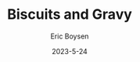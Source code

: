 ---
layout: recipe-page
permalink: /recipes/biscuits-and-gravy/
gallery: true
title: Biscuits and Gravy
description: 
thumbnail: 
author: Eric Boysen
date: 2023-5-24

category: Unlabeled
cuisine: Unlabeled
college: true
preptime: 30
resttime: 0
cooktime: 30
servings: 1

ingredients:
- 1 can of jumbo buttermilk biscuits
- 1 package of pork sausage
- 1/4 cup of flour
- 2 1/2 cups of milk
- Salt and Pepper
instructions:
- Bake biscuits
- Cook sausage in a skillet until fully cooked. Stir in flour, gradually add milk and cook until it simmers and thickens into a gravy. Season with salt and pepper
tips:
---